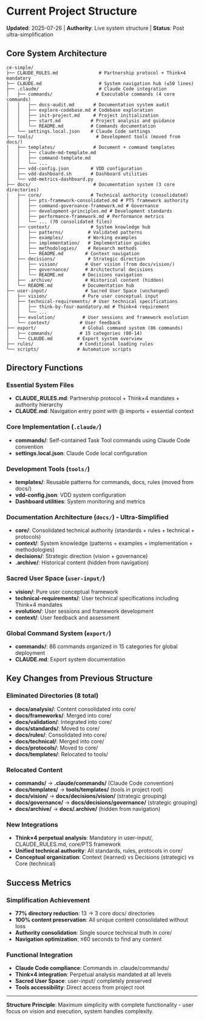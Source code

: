 # Current Project Structure

**Updated**: 2025-07-26 | **Authority**: Live system structure | **Status**: Post ultra-simplification

## Core System Architecture

```
ce-simple/
├── CLAUDE_RULES.md               # Partnership protocol + Think×4 mandatory
├── CLAUDE.md                     # System navigation hub (≤50 lines)
├── .claude/                      # Claude Code integration
│   ├── commands/                # Executable commands (4 core commands)
│   │   ├── docs-audit.md       # Documentation system audit
│   │   ├── explore-codebase.md # Codebase exploration
│   │   ├── init-project.md     # Project initialization  
│   │   ├── start.md           # Project analysis and guidance
│   │   └── README.md          # Commands documentation
│   └── settings.local.json    # Claude Code settings
├── tools/                       # Development tools (moved from docs/)
│   ├── templates/              # Document + command templates
│   │   ├── claude-md-template.md
│   │   ├── command-template.md
│   │   └── ...
│   ├── vdd-config.json        # VDD configuration
│   ├── vdd-dashboard.sh       # Dashboard utilities
│   └── vdd-metrics-dashboard.py
├── docs/                       # Documentation system (3 core directories)
│   ├── core/                  # Technical authority (consolidated)
│   │   ├── pts-framework-consolidated.md # PTS framework authority
│   │   ├── command-governance-framework.md # Governance
│   │   ├── development-principles.md # Development standards
│   │   ├── performance-framework.md # Performance metrics
│   │   └── ... (70 consolidated files)
│   ├── context/               # System knowledge hub
│   │   ├── patterns/         # Validated patterns
│   │   ├── examples/         # Working examples
│   │   ├── implementation/   # Implementation guides
│   │   ├── methodologies/    # Research methods
│   │   └── README.md        # Context navigation
│   ├── decisions/            # Strategic direction
│   │   ├── vision/          # User vision (from docs/vision/)
│   │   ├── governance/      # Architectural decisions
│   │   └── README.md       # Decisions navigation
│   ├── .archive/            # Historical content (hidden)
│   └── README.md           # Documentation hub
├── user-input/              # Sacred User Space (unchanged)
│   ├── vision/             # Pure user conceptual input
│   ├── technical-requirements/ # User technical specifications
│   │   ├── think-by-four-mandatory.md # Think×4 requirement
│   │   └── ...
│   ├── evolution/          # User sessions and framework evolution
│   └── context/           # User feedback
├── export/                 # Global command system (86 commands)
│   ├── commands/          # 15 categories (00-14)
│   └── CLAUDE.md         # Export system overview
├── rules/                 # Conditional loading rules
└── scripts/              # Automation scripts
```

## Directory Functions

### Essential System Files
- **CLAUDE_RULES.md**: Partnership protocol + Think×4 mandates + authority hierarchy
- **CLAUDE.md**: Navigation entry point with @ imports + essential context

### Core Implementation (`.claude/`)
- **commands/**: Self-contained Task Tool commands using Claude Code convention
- **settings.local.json**: Claude Code local configuration

### Development Tools (`tools/`)
- **templates/**: Reusable patterns for commands, docs, rules (moved from docs/)
- **vdd-config.json**: VDD system configuration
- **Dashboard utilities**: System monitoring and metrics

### Documentation Architecture (`docs/`) - Ultra-Simplified
- **core/**: Consolidated technical authority (standards + rules + technical + protocols)
- **context/**: System knowledge (patterns + examples + implementation + methodologies) 
- **decisions/**: Strategic direction (vision + governance)
- **.archive/**: Historical content (hidden from navigation)

### Sacred User Space (`user-input/`)
- **vision/**: Pure user conceptual framework
- **technical-requirements/**: User technical specifications including Think×4 mandates
- **evolution/**: User sessions and framework development
- **context/**: User feedback and assessment

### Global Command System (`export/`)
- **commands/**: 86 commands organized in 15 categories for global deployment
- **CLAUDE.md**: Export system documentation

## Key Changes from Previous Structure

### Eliminated Directories (8 total)
- **docs/analysis/**: Content consolidated into core/
- **docs/frameworks/**: Merged into core/  
- **docs/validation/**: Integrated into core/
- **docs/standards/**: Moved to core/
- **docs/rules/**: Consolidated into core/
- **docs/technical/**: Merged into core/
- **docs/protocols/**: Moved to core/
- **docs/templates/**: Relocated to tools/

### Relocated Content
- **commands/** → **.claude/commands/** (Claude Code convention)
- **docs/templates/** → **tools/templates/** (tools in project root)
- **docs/vision/** → **docs/decisions/vision/** (strategic grouping)
- **docs/governance/** → **docs/decisions/governance/** (strategic grouping)
- **docs/archive/** → **docs/.archive/** (hidden from navigation)

### New Integrations
- **Think×4 perpetual analysis**: Mandatory in user-input/, CLAUDE_RULES.md, core/PTS framework
- **Unified technical authority**: All standards, rules, protocols in core/
- **Conceptual organization**: Context (learned) vs Decisions (strategic) vs Core (technical)

## Success Metrics

### Simplification Achievement
- **77% directory reduction**: 13 → 3 core docs/ directories
- **100% content preservation**: All unique content consolidated without loss
- **Authority consolidation**: Single source technical truth in core/
- **Navigation optimization**: ≤60 seconds to find any content

### Functional Integration
- **Claude Code compliance**: Commands in .claude/commands/
- **Think×4 integration**: Perpetual analysis mandated at all levels
- **Sacred User Space**: user-input/ completely preserved
- **Tools accessibility**: Direct access from project root

---

**Structure Principle**: Maximum simplicity with complete functionality - user focus on vision and execution, system handles complexity.